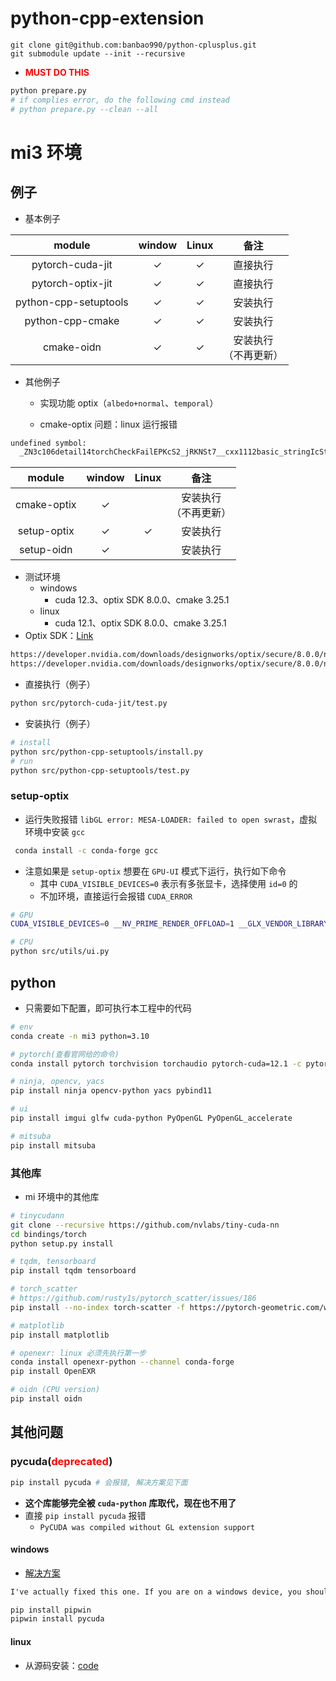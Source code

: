 # python-cpp-extension

```
git clone git@github.com:banbao990/python-cplusplus.git
git submodule update --init --recursive
```

+ **<span style="color:red">MUST DO THIS</span>**
```bash
python prepare.py
# if complies error, do the following cmd instead
# python prepare.py --clean --all
```



# mi3 环境

## 例子

+ 基本例子

|        module         |    window    |    Linux     |            备注            |
| :-------------------: | :----------: | :----------: | :------------------------: |
|   pytorch-cuda-jit    | $\checkmark$ | $\checkmark$ |          直接执行          |
|   pytorch-optix-jit   | $\checkmark$ | $\checkmark$ |          直接执行          |
| python-cpp-setuptools | $\checkmark$ | $\checkmark$ |          安装执行          |
|   python-cpp-cmake    | $\checkmark$ | $\checkmark$ |          安装执行          |
|      cmake-oidn       | $\checkmark$ | $\checkmark$ | 安装执行<br />（不再更新） |

+ 其他例子
  + 实现功能 optix（`albedo+normal`、`temporal`）

  + cmake-optix 问题：linux 运行报错


```txt
undefined symbol:
  _ZN3c106detail14torchCheckFailEPKcS2_jRKNSt7__cxx1112basic_stringIcSt11char_traitsIcESaIcEEE
```

|   module    |    window    |    Linux     |            备注            |
| :---------: | :----------: | :----------: | :------------------------: |
| cmake-optix | $\checkmark$ |              | 安装执行<br />（不再更新） |
| setup-optix | $\checkmark$ | $\checkmark$ |          安装执行          |
| setup-oidn  | $\checkmark$ |              |          安装执行          |

+ 测试环境
  + windows
    + cuda 12.3、optix SDK 8.0.0、cmake 3.25.1
  + linux
    + cuda 12.1、optix SDK 8.0.0、cmake 3.25.1
+ Optix SDK：[Link](https://developer.nvidia.com/designworks/optix/download)


```txt
https://developer.nvidia.com/downloads/designworks/optix/secure/8.0.0/nvidia-optix-sdk-8.0.0-win64.exe
https://developer.nvidia.com/downloads/designworks/optix/secure/8.0.0/nvidia-optix-sdk-8.0.0-linux64-x86_64.sh
```

+ 直接执行（例子）

```bash
python src/pytorch-cuda-jit/test.py
```

+ 安装执行（例子）

```bash
# install
python src/python-cpp-setuptools/install.py
# run
python src/python-cpp-setuptools/test.py
```



### setup-optix

+ 运行失败报错 `libGL error: MESA-LOADER: failed to open swrast`，虚拟环境中安装 `gcc`

```bash
 conda install -c conda-forge gcc
```

+ 注意如果是 `setup-optix` 想要在 `GPU-UI` 模式下运行，执行如下命令
  + 其中 `CUDA_VISIBLE_DEVICES=0` 表示有多张显卡，选择使用 `id=0` 的
  + 不加环境，直接运行会报错 `CUDA_ERROR`

```bash
# GPU
CUDA_VISIBLE_DEVICES=0 __NV_PRIME_RENDER_OFFLOAD=1 __GLX_VENDOR_LIBRARY_NAME=nvidia python src/utils/ui.py --force_gpu_ui

# CPU
python src/utils/ui.py
```




## python

+ 只需要如下配置，即可执行本工程中的代码

```bash
# env
conda create -n mi3 python=3.10
```

```bash
# pytorch(查看官网给的命令)
conda install pytorch torchvision torchaudio pytorch-cuda=12.1 -c pytorch -c nvidia

# ninja, opencv, yacs
pip install ninja opencv-python yacs pybind11

# ui
pip install imgui glfw cuda-python PyOpenGL PyOpenGL_accelerate

# mitsuba
pip install mitsuba
```



### 其他库

+ mi 环境中的其他库

```bash
# tinycudann
git clone --recursive https://github.com/nvlabs/tiny-cuda-nn
cd bindings/torch
python setup.py install

# tqdm, tensorboard
pip install tqdm tensorboard

# torch_scatter
# https://github.com/rusty1s/pytorch_scatter/issues/186
pip install --no-index torch-scatter -f https://pytorch-geometric.com/whl/torch-2.1.0+cu121.html

# matplotlib
pip install matplotlib

# openexr: linux 必须先执行第一步
conda install openexr-python --channel conda-forge
pip install OpenEXR

# oidn (CPU version)
pip install oidn
```



## 其他问题

### pycuda(<span style="color:red">deprecated</span>)

```bash
pip install pycuda # 会报错, 解决方案见下面
```

+ **这个库能够完全被 `cuda-python` 库取代，现在也不用了**
+ 直接 `pip install pycuda` 报错
  +  `PyCUDA was compiled without GL extension support`

#### windows

+ [解决方案](https://github.com/harskish/ganspace/issues/43)

```txt
I've actually fixed this one. If you are on a windows device, you should pip install pipwin, then use pipwin to install pycuda. And then it installs it correctly.
```

```bash
pip install pipwin
pipwin install pycuda
```

#### linux

+ 从源码安装：[code](https://github.com/inducer/pycuda)
